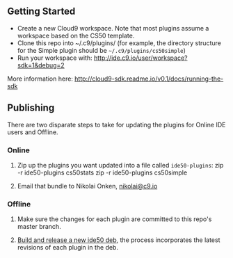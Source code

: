 ## Getting Started

* Create a new Cloud9 workspace. Note that most plugins assume a workspace based on the CS50 template.
* Clone this repo into ~/.c9/plugins/ (for example, the directory structure for the Simple plugin should be `~/.c9/plugins/cs50simple`)
* Run your workspace with: http://ide.c9.io/user/workspace?sdk=1&debug=2

More information here: http://cloud9-sdk.readme.io/v0.1/docs/running-the-sdk

## 

## Publishing

There are two disparate steps to take for updating the plugins for Online
IDE users and Offline.

### Online

1. Zip up the plugins you want updated into a file called `ide50-plugins`:
    zip -r ide50-plugins cs50stats
    zip -r ide50-plugins cs50simple

1. Email that bundle to Nikolai Onken, nikolai@c9.io

### Offline

1. Make sure the changes for each plugin are committed to this repo's master
   branch.

1. [Build and release a new ide50 deb](https://github.com/cs50/ide50), the 
   process incorporates the latest revisions of each plugin in the deb.
